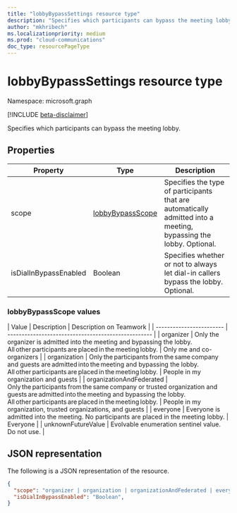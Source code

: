 ```yaml
---
title: "lobbyBypassSettings resource type"
description: "Specifies which participants can bypass the meeting lobby."
author: "mkhribech"
ms.localizationpriority: medium
ms.prod: "cloud-communications"
doc_type: resourcePageType
---
```


# lobbyBypassSettings resource type

Namespace: microsoft.graph

[!INCLUDE [beta-disclaimer](../../includes/beta-disclaimer.md)]

Specifies which participants can bypass the meeting lobby.

## Properties

| Property              | Type    | Description                                                         |
| --------------------- | ------- | ------------------------------------------------------------------- |
| scope                 | [lobbyBypassScope](#lobbybypassscope-values)  | Specifies the type of participants that are automatically admitted into a meeting, bypassing the lobby. Optional.|
| isDialInBypassEnabled | Boolean | Specifies whether or not to always let dial-in callers bypass the lobby. Optional. |

### lobbyBypassScope values

| Value                    | Description     | Description on Teamwork |
| ------------------------ | --------------------------------------------------- |
| organizer | Only the organizer is admitted into the meeting and bypassing the lobby. All other participants are placed in the meeting lobby. | Only me and co-organizers |
| organization | Only the participants from the same company and guests are admitted into the meeting and bypassing the lobby. All other participants are placed in the meeting lobby. | People in my organization and guests |
| organizationAndFederated | Only the participants from the same company or trusted organization and guests are admitted into the meeting and bypassing the lobby. All other participants are placed in the meeting lobby. | People in my organization, trusted organizations, and guests |
| everyone | Everyone is admitted into the meeting. No participants are placed in the meeting lobby. | Everyone |
| unknownFutureValue | Evolvable enumeration sentinel value. Do not use. |

## JSON representation

The following is a JSON representation of the resource.

<!-- {
  "blockType": "resource",
  "optionalProperties": [],
  "@odata.type": "microsoft.graph.lobbyBypassSettings"
}-->
```json
{
  "scope": "organizer | organization | organizationAndFederated | everyone | unknownFutureValue",
  "isDialInBypassEnabled": "Boolean",
}
```

<!-- uuid: 8fcb5dbc-d5aa-4681-8e31-b001d5168d79
2015-10-25 14:57:30 UTC -->
<!--
{
  "type": "#page.annotation",
  "description": "lobbyBypassSettings resource",
  "keywords": "",
  "section": "documentation",
  "tocPath": "",
  "suppressions": []
}
-->
